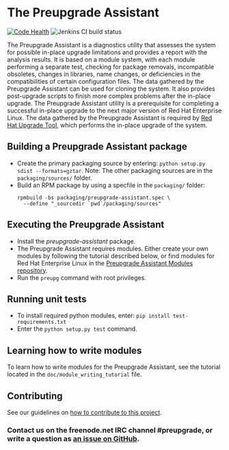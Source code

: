 # The Preupgrade Assistant

[![Code Health](https://landscape.io/github/phracek/preupgrade-assistant/master/landscape.svg?style=flat)](https://landscape.io/github/phracek/preupgrade-assistant/master) ![Jenkins CI build status](https://preupg.000webhostapp.com/master.svg)

The Preupgrade Assistant is a diagnostics utility that assesses the system for possible in-place upgrade limitations and provides a report with the analysis results. It is based on a module system, with each module performing a separate test, checking for package removals, incompatible obsoletes, changes in libraries, name changes, or deficiencies in the compatibilities of certain configuration files. The data gathered by the Preupgrade Assistant can be used for cloning the system. It also provides post-upgrade scripts to finish more complex problems after the in-place upgrade. The Preupgrade Assistant utility is a prerequisite for completing a successful in-place upgrade to the next major version of Red Hat Enterprise Linux. The data gathered by the Preupgrade Assistant is required by [Red Hat Upgrade Tool](https://github.com/upgrades-migrations/redhat-upgrade-tool), which performs the in-place upgrade of the system.

## Building a Preupgrade Assistant package

- Create the primary packaging source by entering: `python setup.py sdist --formats=gztar`. Note: The other packaging sources are in the `packaging/sources/` folder.
- Build an RPM package by using a specfile in the `packaging/` folder:
  ```
  rpmbuild -bs packaging/preupgrade-assistant.spec \
    --define "_sourcedir `pwd`/packaging/sources"
   ```

## Executing the Preupgrade Assistant

- Install the _preupgrade-assistant_ package.
- The Preupgrade Assistant requires modules. Either create your own modules by following the tutorial described below, or find modules for Red Hat Enterprise Linux in the [Preupgrade Assistant Modules repository](https://github.com/upgrades-migrations/preupgrade-assistant-modules).
- Run the `preupg` command with root privileges.

## Running unit tests

- To install required python modules, enter:
  `pip install test-requirements.txt`
- Enter the `python setup.py test` command.

## Learning how to write modules

To learn how to write modules for the Preupgrade Assistant, see the tutorial located in the `doc/module_writing_tutorial` file.

## Contributing

See our guidelines on [how to contribute to this project](https://github.com/upgrades-migrations/preupgrade-assistant/wiki/Contribute).

### Contact us on the freenode.net IRC channel #preupgrade, or write a question as [an issue on GitHub](https://github.com/upgrades-migrations/preupgrade-assistant/issues/new).

